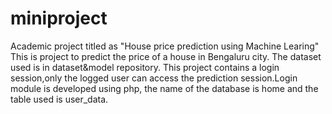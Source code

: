 # miniproject
Academic project titled as "House price prediction using Machine Learing"
This is project to predict the price of a house in Bengaluru city. The dataset used is in dataset&model repository. This project contains a login session,only the logged user can access the prediction session.Login module is developed using php, the name of the database is home and the table used is user_data.
